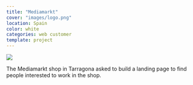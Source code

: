 ```yaml
---
title: "Mediamarkt"
cover: "images/logo.png"
location: Spain
color: white
categories: web customer
template: project
---
```


![](/work/mediamarkt/images/1.png)

The Mediamarkt shop in Tarragona asked to build a landing page to find people interested to work in the shop.
